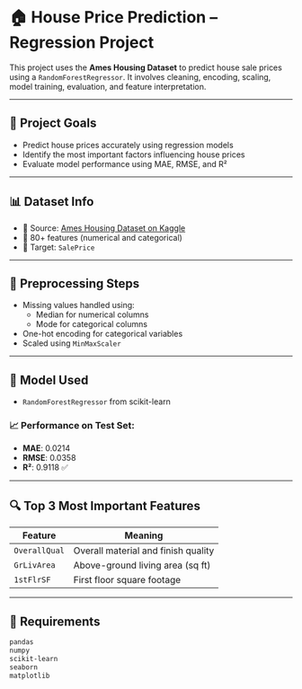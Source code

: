 # 🏠 House Price Prediction – Regression Project

This project uses the **Ames Housing Dataset** to predict house sale prices using a `RandomForestRegressor`. It involves cleaning, encoding, scaling, model training, evaluation, and feature interpretation.

---

## 📌 Project Goals

- Predict house prices accurately using regression models
- Identify the most important factors influencing house prices
- Evaluate model performance using MAE, RMSE, and R²

---

## 📊 Dataset Info

- 📂 Source: [Ames Housing Dataset on Kaggle](https://www.kaggle.com/datasets/prevek18/ames-housing-dataset)
- 🧮 80+ features (numerical and categorical)
- 🎯 Target: `SalePrice`

---

## 🧼 Preprocessing Steps

- Missing values handled using:
  - Median for numerical columns
  - Mode for categorical columns
- One-hot encoding for categorical variables
- Scaled using `MinMaxScaler`

---

## 🤖 Model Used

- `RandomForestRegressor` from scikit-learn

### 📈 Performance on Test Set:
- **MAE**: 0.0214
- **RMSE**: 0.0358
- **R²**: 0.9118 ✅

---

## 🔍 Top 3 Most Important Features

| Feature        | Meaning                                      |
|----------------|----------------------------------------------|
| `OverallQual`  | Overall material and finish quality          |
| `GrLivArea`    | Above-ground living area (sq ft)             |
| `1stFlrSF`     | First floor square footage                   |

---

## 📎 Requirements

```bash
pandas
numpy
scikit-learn
seaborn
matplotlib